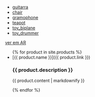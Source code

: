 - [guitarra](/assets/models/fender_stratocaster.usdz)
- [chair](/assets/models/chair_swan.usdz)
- [gramophone](/assets/models/gramophone.usdz)
- [teapot](/assets/models/teapot.usdz)
- [toy_biplane](/assets/models/toy_biplane.usdz)
- [toy_drummer](/assets/models/toy_drummer.usdz)




<!-- Import the component -->
<script type="module" src="https://unpkg.com/@google/model-viewer/dist/model-viewer.min.js"></script>
<!-- Use it like any other HTML element -->
<model-viewer src="https://modelviewer.dev/shared-assets/models/Astronaut.glb" alt="A 3D model of an astronaut" auto-rotate camera-controls></model-viewer>
[ver em AR](/assets/models/astronauta/astronauta.usdz)

<ul>
  {% for product in site.products %}
    <li>
      [{{ product.name }}]({{ product.link }})
      <h3>{{ product.description }}</h3>
      <p>{{ product.content | markdownify }}</p>
    </li>
  {% endfor %}
</ul>

